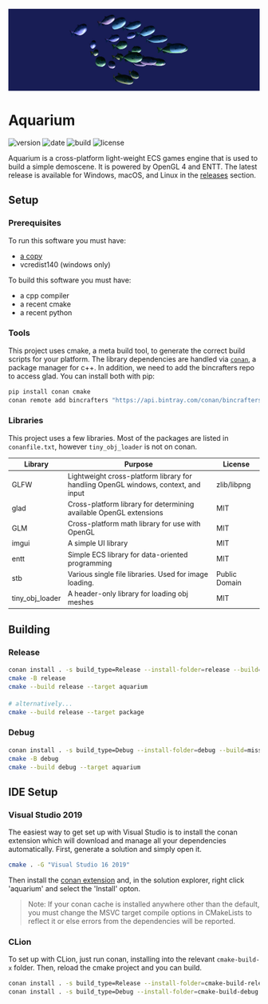 <p align="center"><img src="./splash.jpg" /></p>

# Aquarium

![version](https://img.shields.io/github/v/release/arlyon/graphics)
![date](https://img.shields.io/badge/platform-macOS%20%7C%20linux%20%7C%20windows-lightgrey)
![build](https://img.shields.io/github/workflow/status/arlyon/graphics/CI)
![license](https://img.shields.io/github/license/arlyon/graphics)

Aquarium is a cross-platform light-weight ECS games engine that is used 
to build a simple demoscene. It is powered by OpenGL 4 and ENTT. The 
latest release is available for Windows, macOS, and Linux in the 
[releases](https://github.com/arlyon/graphics/releases) section.

## Setup

### Prerequisites

To run this software you must have:

- [a copy](https://github.com/arlyon/graphics/releases)
- vcredist140 (windows only)

To build this software you must have:

- a cpp compiler
- a recent cmake
- a recent python

### Tools

This project uses cmake, a meta build tool, to generate the correct 
build scripts for your platform. The library dependencies are handled 
via [`conan`](https://github.com/conan-io/conan), a package manager for 
c++. In addition, we need to add the bincrafters repo to access glad.
You can install both with pip:

```bash
pip install conan cmake
conan remote add bincrafters "https://api.bintray.com/conan/bincrafters/public-conan" 
```

### Libraries

This project uses a few libraries. Most of the packages are listed in 
`conanfile.txt`, however `tiny_obj_loader` is not on conan.

| Library | Purpose | License |
| ------- | ------- | ------- |
| GLFW    | Lightweight cross-platform library for handling OpenGL windows, context, and input | zlib/libpng |
| glad    | Cross-platform library for determining available OpenGL extensions | MIT |
| GLM     | Cross-platform math library for use with OpenGL | MIT |
| imgui   | A simple UI library | MIT |
| entt    | Simple ECS library for data-oriented programming | MIT |
| stb     | Various single file libraries. Used for image loading. | Public Domain |
| tiny_obj_loader | A header-only library for loading obj meshes | MIT |

## Building

### Release

```bash
conan install . -s build_type=Release --install-folder=release --build=missing
cmake -B release
cmake --build release --target aquarium

# alternatively...
cmake --build release --target package
```

### Debug

```bash
conan install . -s build_type=Debug --install-folder=debug --build=missing
cmake -B debug
cmake --build debug --target aquarium
```

## IDE Setup

### Visual Studio 2019

The easiest way to get set up with Visual Studio is to install the
conan extension which will download and manage all your dependencies
automatically. First, generate a solution and simply open it.

```bash
cmake . -G "Visual Studio 16 2019"
```

Then install the [conan extension](https://github.com/conan-io/conan-vs-extension)
and, in the solution explorer, right click 'aquarium' and select the 'Install'
opton.

> Note: If your conan cache is installed anywhere other than the default,
        you must change the MSVC target compile options in CMakeLists to 
        reflect it or else errors from the dependencies will be reported.

### CLion

To set up with CLion, just run conan, installing into the relevant
`cmake-build-x` folder. Then, reload the cmake project and you can build.

```bash
conan install . -s build_type=Release --install-folder=cmake-build-release
conan install . -s build_type=Debug --install-folder=cmake-build-debug
```

